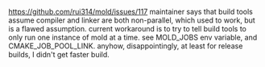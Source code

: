 https://github.com/rui314/mold/issues/117 maintainer says that build tools assume compiler and linker are both non-parallel, which used to work, but is a flawed assumption. current workaround is to try to tell build tools to only run one instance of mold at a time. see MOLD_JOBS env variable, and CMAKE_JOB_POOL_LINK. anyhow, disappointingly, at least for release builds, I didn't get faster build.